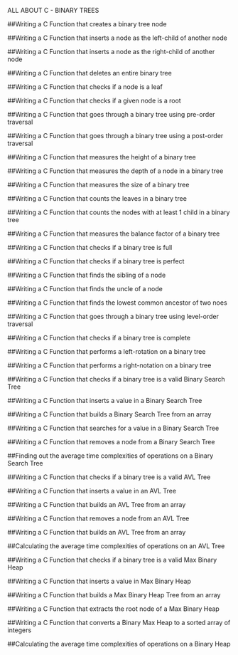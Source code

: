 ALL ABOUT C - BINARY TREES

##Writing a C Function that creates a binary tree node

##Writing a C Function that inserts a node as the left-child of another node

##Writing a C Function that inserts a node as the right-child of another node

##Writing a C Function that deletes an entire binary tree

##Writing a C Function that checks if a node is a leaf

##Writing a C Function that checks if a given node is a root

##Writing a C Function that goes through a binary tree using pre-order traversal

##Writing a C Function that goes through a binary tree using a post-order traversal

##Writing a C Function that measures the height of a binary tree

##Writing a C Function that measures the depth of a node in a binary tree

##Writing a C Function that measures the size of a binary tree

##Writing a C Function that counts the leaves in a binary tree

##Writing a C Function that counts the nodes with at least 1 child in a binary tree

##Writing a C Function that measures the balance factor of a binary tree

##Writing a C Function that checks if a binary tree is full

##Writing a C Function that checks if a binary tree is perfect

##Writing a C Function that finds the sibling of a node

##Writing a C Function that finds the uncle of a node

##Writing a C Function that finds the lowest common ancestor of two noes

##Writing a C Function that goes through a binary tree using level-order traversal

##Writing a C Function that checks if a binary tree is complete

##Writing a C Function that performs a left-rotation on a binary tree

##Writing a C Function that performs a right-notation on a binary tree

##Writing a C Function that checks if a binary tree is a valid Binary Search Tree

##Writing a C Function that inserts a value in a Binary Search Tree

##Writing a C Function that builds a Binary Search Tree from an array

##Writing a C Function that searches for a value in a Binary Search Tree

##Writing a C Function that removes a node from a Binary Search Tree

##Finding out the average time complexities of operations on a Binary Search Tree

##Writing a C Function that checks if a binary tree is a valid AVL Tree

##Writing a C Function that inserts a value in an AVL Tree

##Writing a C Function that builds an AVL Tree from an array

##Writing a C Function that removes a node from an AVL Tree

##Writing a C Function that builds an AVL Tree from an array

##Calculating the average time complexities of operations on an AVL Tree

##Writing a C Function that checks if a binary tree is a valid Max Binary Heap

##Writing a C Function that inserts a value in Max Binary Heap

##Writing a C Function that builds a Max Binary Heap Tree from an array

##Writing a C Function that extracts the root node of a Max Binary Heap

##Writing a C Function that converts a Binary Max Heap to a sorted array of integers

##Calculating the average time complexities of operations on a Binary Heap
